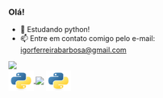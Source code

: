 ### Olá!

- 🌱 Estudando python!
- 📫 Entre em contato comigo pelo e-mail: igorferreirabarbosa@gmail.com
<div>
   <a href="https://github.com/igorx10">
  <img height="180em" src="https://github-readme-stats.vercel.app/api?username=igorx10&show_icons=true&theme=merko&include_all_commits=true&count_private=true"/>  
</div>
<div>
   <img align="center" alt="Igor-Python" height="40" width="50" src="https://raw.githubusercontent.com/devicons/devicon/master/icons/python/python-original.svg">
   <a href="https://www.linkedin.com/in/igor-barbosa/" target="_blank"><img align="center" img src="https://img.shields.io/badge/-LinkedIn-%230077B5?style=for-the-badge&logo=linkedin&logoColor=white" target="_blank"></a>
   <img align="center" alt="Igor-Python" height="40" width="50" src="https://raw.githubusercontent.com/devicons/devicon/master/icons/python/python-original.svg">
</div>

<!--
**igorx10/igorx10** is a ✨ _special_ ✨ repository because its `README.md` (this file) appears on your GitHub profile.

Here are some ideas to get you started:

- 🔭 I’m currently working on ...
- 🌱 I’m currently learning ...
- 👯 I’m looking to collaborate on ...
- 🤔 I’m looking for help with ...
- 💬 Ask me about ...
- 📫 How to reach me: ...
- 😄 Pronouns: ...
- ⚡ Fun fact: ...
-->
